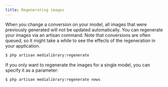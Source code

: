 ```yaml
---
title: Regenerating images
---
```


When you change a conversion on your model, all images that were previously generated will not be updated automatically. You can regenerate your images via an artisan command. Note that conversions are often queued, so it might take a while to see the effects of the regeneration in your application.

```bash
$ php artisan medialibrary:regenerate
```

If you only want to regenerate the images for a single model, you can specify it as a parameter:

```bash
$ php artisan medialibrary:regenerate news
```
